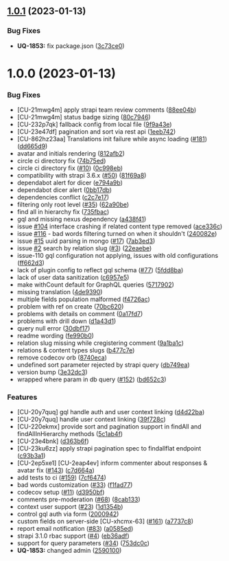 ## [1.0.1](https://github.com/zrp/uqbar-strapi-plugin-comments/compare/v1.0.0...v1.0.1) (2023-01-13)


### Bug Fixes

* **UQ-1853:** fix package.json ([3c73ce0](https://github.com/zrp/uqbar-strapi-plugin-comments/commit/3c73ce0efad9c6c5de746c96ce1ea2803c42ed8b))

# 1.0.0 (2023-01-13)


### Bug Fixes

* [CU-21mwg4m] apply strapi team review comments ([88ee04b](https://github.com/zrp/uqbar-strapi-plugin-comments/commit/88ee04b945d567973ddda9cb074cf5eafad90407))
* [CU-21mwg4m] status badge sizing ([80c7946](https://github.com/zrp/uqbar-strapi-plugin-comments/commit/80c7946fb5a4e829564e7bb436a76f610893464c))
* [CU-232p7qk] fallback config from local file ([9f9a43e](https://github.com/zrp/uqbar-strapi-plugin-comments/commit/9f9a43e724e5824dd4fd40524e9d446bc75e38cc))
* [CU-23e47df] pagination and sort via rest api ([1eeb742](https://github.com/zrp/uqbar-strapi-plugin-comments/commit/1eeb7421abe6cb642b77b96ec3acefa4109729ee))
* [CU-862hz23aa] Translations init failure while async loading ([#181](https://github.com/zrp/uqbar-strapi-plugin-comments/issues/181)) ([dd665d9](https://github.com/zrp/uqbar-strapi-plugin-comments/commit/dd665d95349c2b09ee02f1c281f7491399e60565))
* avatar and initials rendering ([812afb2](https://github.com/zrp/uqbar-strapi-plugin-comments/commit/812afb24268a1c5b9f10a611ccfeab6b59fa81e9))
* circle ci directory fix ([74b75ed](https://github.com/zrp/uqbar-strapi-plugin-comments/commit/74b75edc12843ddd842e5b98b745f76ce8786f38))
* circle ci directory fix ([#10](https://github.com/zrp/uqbar-strapi-plugin-comments/issues/10)) ([0c998eb](https://github.com/zrp/uqbar-strapi-plugin-comments/commit/0c998eb384fe8f4fb1a8ae8220819ae0a3fde96a))
* compatibility with strapi 3.6.x ([#50](https://github.com/zrp/uqbar-strapi-plugin-comments/issues/50)) ([81f69a8](https://github.com/zrp/uqbar-strapi-plugin-comments/commit/81f69a881145d60bfe785641534307c7e9fbc123))
* dependabot alert for dicer ([e794a9b](https://github.com/zrp/uqbar-strapi-plugin-comments/commit/e794a9b9802a01ad178d681b703484764b238290))
* dependabot dicer alert ([0bb17db](https://github.com/zrp/uqbar-strapi-plugin-comments/commit/0bb17db0a739e5527b0d27e8c0d91405797e3adc))
* dependencies conflict ([c2c7e17](https://github.com/zrp/uqbar-strapi-plugin-comments/commit/c2c7e17e837da6b18fdfd44a4357e2f7bafd3d9d))
* filtering only root level ([#35](https://github.com/zrp/uqbar-strapi-plugin-comments/issues/35)) ([62a90be](https://github.com/zrp/uqbar-strapi-plugin-comments/commit/62a90beabf8322019fb505e99486794448bdf0b2))
* find all in hierarchy fix ([735fbac](https://github.com/zrp/uqbar-strapi-plugin-comments/commit/735fbac92a9f528b8c58640ad8b72287577f1da4))
* gql and missing nexus dependency ([a438f41](https://github.com/zrp/uqbar-strapi-plugin-comments/commit/a438f417cc007d423143f400e1231bd628b67141))
* issue [#104](https://github.com/zrp/uqbar-strapi-plugin-comments/issues/104) interface crashing if related content type removed ([ace336c](https://github.com/zrp/uqbar-strapi-plugin-comments/commit/ace336cd6b4c7020d716bdf42efaf0f70d968bce))
* issue [#116](https://github.com/zrp/uqbar-strapi-plugin-comments/issues/116) - bad words filtering turned on when it shouldn't ([240082e](https://github.com/zrp/uqbar-strapi-plugin-comments/commit/240082ecc3b07d99fdc0ccbdcdc923a8e874267c))
* issue [#15](https://github.com/zrp/uqbar-strapi-plugin-comments/issues/15) uuid parsing in mongo ([#17](https://github.com/zrp/uqbar-strapi-plugin-comments/issues/17)) ([7ab3ed3](https://github.com/zrp/uqbar-strapi-plugin-comments/commit/7ab3ed36be8592ee8532e3397ded1ff835175df2))
* issue [#2](https://github.com/zrp/uqbar-strapi-plugin-comments/issues/2) search by relation slug ([#3](https://github.com/zrp/uqbar-strapi-plugin-comments/issues/3)) ([22eaebe](https://github.com/zrp/uqbar-strapi-plugin-comments/commit/22eaebec3662ac20ab34437b4d3bcf56014e8fb2))
* issue-110 gql configuration not applying, issues with old configurations ([ff662d3](https://github.com/zrp/uqbar-strapi-plugin-comments/commit/ff662d3540d61c3417604f1d1f84a0dfe0d19e0e))
* lack of plugin config to reflect gql schema ([#77](https://github.com/zrp/uqbar-strapi-plugin-comments/issues/77)) ([5fdd8ba](https://github.com/zrp/uqbar-strapi-plugin-comments/commit/5fdd8babee626a6f86e08d5b9ac9e364de259792))
* lack of user data sanitization ([c6957e5](https://github.com/zrp/uqbar-strapi-plugin-comments/commit/c6957e578be069c33e38da43b5eb2a69f6aa3f17))
* make withCount default for GraphQL queries ([5717902](https://github.com/zrp/uqbar-strapi-plugin-comments/commit/5717902aac4b9ee16941d6c0207c68ff859fb634))
* missing translation ([4de9390](https://github.com/zrp/uqbar-strapi-plugin-comments/commit/4de9390b1df87b148ebf38788f22488c7ac8f846))
* multiple fields population malformed ([f4726ac](https://github.com/zrp/uqbar-strapi-plugin-comments/commit/f4726aca227e6c18bddeaf1157aaf51a2bf12304))
* problem with ref on create ([70bc620](https://github.com/zrp/uqbar-strapi-plugin-comments/commit/70bc620daf78688201e2fb79be8d52deac1a7c88))
* problems with details on comment ([0a17fd7](https://github.com/zrp/uqbar-strapi-plugin-comments/commit/0a17fd7d72c14682521d7cf16f4673529d190e3f))
* problems with drill down ([d1a43d1](https://github.com/zrp/uqbar-strapi-plugin-comments/commit/d1a43d1a96d5e384bb763653782c9b9f2377e21f))
* query null error ([30dbf17](https://github.com/zrp/uqbar-strapi-plugin-comments/commit/30dbf17088cef3913e8f81282cdf99c3dec7ba0d))
* readme wording ([fe990b0](https://github.com/zrp/uqbar-strapi-plugin-comments/commit/fe990b0597ef85dfbaa02f7deef5a4648e09d4f1))
* relation slug missing while cregistering comment ([9a1ba1c](https://github.com/zrp/uqbar-strapi-plugin-comments/commit/9a1ba1cf5451f216124b85007d319e1e0fcadbf0))
* relations & content types slugs ([b477c7e](https://github.com/zrp/uqbar-strapi-plugin-comments/commit/b477c7e9d9cc558d684b8e95d131d3ce523e7f0c))
* remove codecov orb ([8740eca](https://github.com/zrp/uqbar-strapi-plugin-comments/commit/8740eca3436c1c83ccdfdf3c0182a6cf4bdafb3a))
* undefined sort parameter rejected by strapi query ([db749ea](https://github.com/zrp/uqbar-strapi-plugin-comments/commit/db749eaf7fef5f1430576c8461daf34d0ef0bef8))
* version bump ([3e32dc3](https://github.com/zrp/uqbar-strapi-plugin-comments/commit/3e32dc3debb8d99d62939e2948c30872c567f107))
* wrapped where param in db query ([#152](https://github.com/zrp/uqbar-strapi-plugin-comments/issues/152)) ([bd652c3](https://github.com/zrp/uqbar-strapi-plugin-comments/commit/bd652c3f6c92f73086cccbe5037541e6e7c9c137))


### Features

* [CU-20y7quq] gql handle auth and user context linking ([d4d22ba](https://github.com/zrp/uqbar-strapi-plugin-comments/commit/d4d22ba0561ed6b4a6965425214995c07fe1c56f))
* [CU-20y7quq] handle user context linking ([39f728c](https://github.com/zrp/uqbar-strapi-plugin-comments/commit/39f728c44d0258c85a8a434295c5fbd94d9e8cf2))
* [CU-220ekmx] provide sort and pagination support in findAll and findAllInHierarchy methods ([5c1ab4f](https://github.com/zrp/uqbar-strapi-plugin-comments/commit/5c1ab4f641a1b2b61d2abd6fd8f30d5aaf6618e5))
* [CU-23e4bnk] ([d363b6f](https://github.com/zrp/uqbar-strapi-plugin-comments/commit/d363b6f8ef8e4a672c59d271751a5c1548da9f33))
* [CU-23ku6zz] apply strapi pagination spec to findallflat endpoint ([c93b3a1](https://github.com/zrp/uqbar-strapi-plugin-comments/commit/c93b3a148b58a377577ce33bea21f7bb217ea3d9))
* [CU-2ep5xe1] [CU-2eap4ev] inform commenter about responses & avatar fix ([#143](https://github.com/zrp/uqbar-strapi-plugin-comments/issues/143)) ([c7d664a](https://github.com/zrp/uqbar-strapi-plugin-comments/commit/c7d664ac192b564a7a5c17ae2e74cdedf3f9dc04))
* add tests to ci ([#159](https://github.com/zrp/uqbar-strapi-plugin-comments/issues/159)) ([7cf6474](https://github.com/zrp/uqbar-strapi-plugin-comments/commit/7cf6474e396721efe06721010b2cfafa54cf45ab))
* bad words customization ([#33](https://github.com/zrp/uqbar-strapi-plugin-comments/issues/33)) ([f1fad77](https://github.com/zrp/uqbar-strapi-plugin-comments/commit/f1fad778dd6737b5e81a26ffc6ac3c65f64110f2))
* codecov setup ([#11](https://github.com/zrp/uqbar-strapi-plugin-comments/issues/11)) ([d3950bf](https://github.com/zrp/uqbar-strapi-plugin-comments/commit/d3950bf40c7bdfe802051e2e6158cdc7929c02a6))
* comments pre-moderation ([#68](https://github.com/zrp/uqbar-strapi-plugin-comments/issues/68)) ([8cab133](https://github.com/zrp/uqbar-strapi-plugin-comments/commit/8cab1337d53ee8918e815cd2154114f438b2001a))
* context user support ([#23](https://github.com/zrp/uqbar-strapi-plugin-comments/issues/23)) ([1d1354b](https://github.com/zrp/uqbar-strapi-plugin-comments/commit/1d1354bafe942e732d1ebf28574d03cebbea7044))
* control gql auth via form ([2000942](https://github.com/zrp/uqbar-strapi-plugin-comments/commit/20009426858feb0fd238394d1a7858835b59bd16))
* custom fields on server-side [CU-xhcmx-63] ([#161](https://github.com/zrp/uqbar-strapi-plugin-comments/issues/161)) ([a7737c8](https://github.com/zrp/uqbar-strapi-plugin-comments/commit/a7737c8f917768894e47425598cd3428f8081a71))
* report email notification ([#83](https://github.com/zrp/uqbar-strapi-plugin-comments/issues/83)) ([a0585ed](https://github.com/zrp/uqbar-strapi-plugin-comments/commit/a0585ed85603eedec36750b4dccdade314a980ec))
* strapi 3.1.0 rbac support ([#4](https://github.com/zrp/uqbar-strapi-plugin-comments/issues/4)) ([eb36adf](https://github.com/zrp/uqbar-strapi-plugin-comments/commit/eb36adf21e7f5333b581149954ec2d4e5c3dc39b))
* support for query parameters ([#34](https://github.com/zrp/uqbar-strapi-plugin-comments/issues/34)) ([753dc0c](https://github.com/zrp/uqbar-strapi-plugin-comments/commit/753dc0c492424de778089f54e136c4350a6b458f))
* **UQ-1853:** changed admin ([2590100](https://github.com/zrp/uqbar-strapi-plugin-comments/commit/2590100a5cd1e8b889c41425b997b4253fd3cf35))
